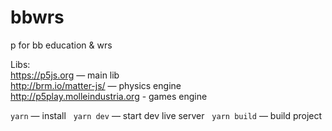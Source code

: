 # bbwrs
p for bb education &amp; wrs

Libs:  
https://p5js.org — main lib  
http://brm.io/matter-js/ — physics engine  
http://p5play.molleindustria.org - games engine

`yarn` — install  
`yarn dev` — start dev live server  
`yarn build` — build project  

